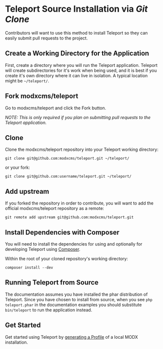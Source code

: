 # Teleport Source Installation via _Git Clone_

Contributors will want to use this method to install Teleport so they can easily submit pull requests to the project.

## Create a Working Directory for the Application

First, create a directory where you will run the Teleport application. Teleport will create subdirectories for it's work when being used, and it is best if you create it's own directory where it can live in isolation. A typical location might be `~/teleport/`.

## Fork modxcms/teleport

Go to modxcms/teleport and click the Fork button.

_NOTE: This is only required if you plan on submitting pull requests to the Teleport application._

## Clone

Clone the modxcms/teleport repository into your Teleport working directory:

    git clone git@github.com:modxcms/teleport.git ~/teleport/

or your fork:

    git clone git@github.com:username/teleport.git ~/teleport/

## Add upstream

If you forked the repository in order to contribute, you will want to add the official modxcms/teleport repository as a remote:

    git remote add upstream git@github.com:modxcms/teleport.git

## Install Dependencies with Composer

You will need to install the dependencies for using and optionally for developing Teleport using [Composer](http://getcomposer.org/).

Within the root of your cloned repository's working directory:

    composer install --dev

## Running Teleport from Source

The documentation assumes you have installed the phar distribution of Teleport. Since you have chosen to install from source, when you see `php teleport.phar` in the documentation examples you should substitute `bin/teleport` to run the application instead.

## Get Started

Get started using Teleport by [generating a Profile](../use/profile.md) of a local MODX installation.
